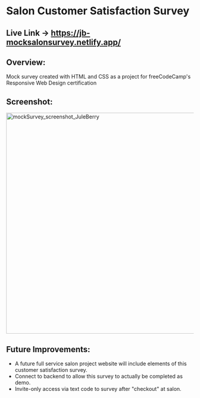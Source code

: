 # Salon Customer Satisfaction Survey

## Live Link -> https://jb-mocksalonsurvey.netlify.app/

## Overview:
Mock survey created with HTML and CSS as a project for freeCodeCamp's Responsive Web Design certification

## Screenshot:
<img width="594" alt="mockSurvey_screenshot_JuleBerry" src="https://user-images.githubusercontent.com/105573843/201428781-015f4eb9-befd-4a91-b88c-7f4565b47c31.png">

## Future Improvements:
* A future full service salon project website will include elements of this customer satisfaction survey.
* Connect to backend to allow this survey to actually be completed as demo.
* Invite-only access via text code to survey after "checkout" at salon.
